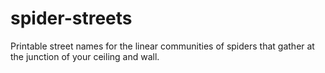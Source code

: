 # spider-streets
Printable street names for the linear communities of spiders that gather at the junction of your ceiling and wall.
